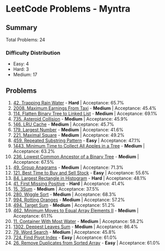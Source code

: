 # LeetCode Problems - Myntra

## Summary
Total Problems: 24

### Difficulty Distribution

- Easy: 4
- Hard: 3
- Medium: 17

## Problems

1. [42. Trapping Rain Water](https://leetcode.com/problems/trapping-rain-water/) - **Hard** | Acceptance: 65.7%
2. [2008. Maximum Earnings From Taxi](https://leetcode.com/problems/maximum-earnings-from-taxi/) - **Medium** | Acceptance: 45.4%
3. [114. Flatten Binary Tree to Linked List](https://leetcode.com/problems/flatten-binary-tree-to-linked-list/) - **Medium** | Acceptance: 69.1%
4. [735. Asteroid Collision](https://leetcode.com/problems/asteroid-collision/) - **Medium** | Acceptance: 45.9%
5. [146. LRU Cache](https://leetcode.com/problems/lru-cache/) - **Medium** | Acceptance: 45.7%
6. [179. Largest Number](https://leetcode.com/problems/largest-number/) - **Medium** | Acceptance: 41.6%
7. [221. Maximal Square](https://leetcode.com/problems/maximal-square/) - **Medium** | Acceptance: 49.2%
8. [459. Repeated Substring Pattern](https://leetcode.com/problems/repeated-substring-pattern/) - **Easy** | Acceptance: 47.1%
9. [1443. Minimum Time to Collect All Apples in a Tree](https://leetcode.com/problems/minimum-time-to-collect-all-apples-in-a-tree/) - **Medium** | Acceptance: 63.2%
10. [236. Lowest Common Ancestor of a Binary Tree](https://leetcode.com/problems/lowest-common-ancestor-of-a-binary-tree/) - **Medium** | Acceptance: 67.5%
11. [49. Group Anagrams](https://leetcode.com/problems/group-anagrams/) - **Medium** | Acceptance: 71.3%
12. [121. Best Time to Buy and Sell Stock](https://leetcode.com/problems/best-time-to-buy-and-sell-stock/) - **Easy** | Acceptance: 55.6%
13. [84. Largest Rectangle in Histogram](https://leetcode.com/problems/largest-rectangle-in-histogram/) - **Hard** | Acceptance: 48.1%
14. [41. First Missing Positive](https://leetcode.com/problems/first-missing-positive/) - **Hard** | Acceptance: 41.4%
15. [15. 3Sum](https://leetcode.com/problems/3sum/) - **Medium** | Acceptance: 37.5%
16. [280. Wiggle Sort](https://leetcode.com/problems/wiggle-sort/) - **Medium** | Acceptance: 68.3%
17. [994. Rotting Oranges](https://leetcode.com/problems/rotting-oranges/) - **Medium** | Acceptance: 57.2%
18. [494. Target Sum](https://leetcode.com/problems/target-sum/) - **Medium** | Acceptance: 51.2%
19. [462. Minimum Moves to Equal Array Elements II](https://leetcode.com/problems/minimum-moves-to-equal-array-elements-ii/) - **Medium** | Acceptance: 61.1%
20. [11. Container With Most Water](https://leetcode.com/problems/container-with-most-water/) - **Medium** | Acceptance: 58.2%
21. [1302. Deepest Leaves Sum](https://leetcode.com/problems/deepest-leaves-sum/) - **Medium** | Acceptance: 86.4%
22. [79. Word Search](https://leetcode.com/problems/word-search/) - **Medium** | Acceptance: 45.8%
23. [724. Find Pivot Index](https://leetcode.com/problems/find-pivot-index/) - **Easy** | Acceptance: 61.0%
24. [26. Remove Duplicates from Sorted Array](https://leetcode.com/problems/remove-duplicates-from-sorted-array/) - **Easy** | Acceptance: 61.0%